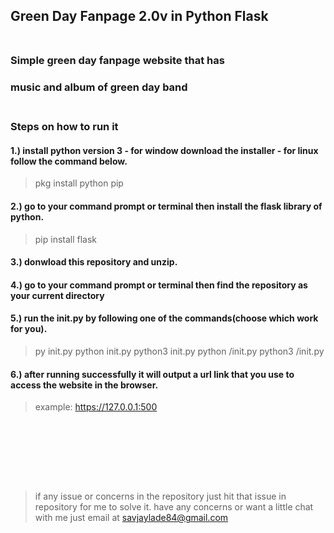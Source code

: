 ## Green Day Fanpage 2.0v in Python Flask</br></br>
### Simple green day fanpage website that has</br>
### music and album of green day band </br></br>
### Steps on how to run it</br>
#### 1.) install python version 3 - for window download the installer - for linux follow the command below.
> pkg install python pip
#### 2.) go to your command prompt or terminal then install the flask library of python.
> pip install flask
#### 3.) donwload this repository and unzip.</br>
#### 4.) go to your command prompt or terminal then find the repository as your current directory</br>
#### 5.) run the init.py by following one of the commands(choose which work for you).
> py init.py
> python init.py
> python3 init.py 
> python <file path>/init.py
> python3 <file path>/init.py
#### 6.) after running successfully it will output a url link that you use to access the website in the browser.
> example: https://127.0.0.1:500
# </br></br>
> if any issue or concerns in the repository just hit that issue in repository for me to solve it.
> have any concerns or want a little chat with me just email at savjaylade84@gmail.com
